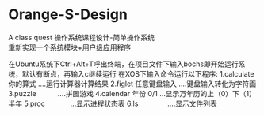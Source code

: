 # Orange-S-Design
A class quest
操作系统课程设计-简单操作系统  
重新实现一个系统模块+用户级应用程序

在Ubuntu系统下Ctrl+Alt+T呼出终端，在项目文件下输入bochs即开始运行系统，默认有断点，再输入c继续运行 
在XOS下输入命令运行以下程序:
1.calculate 你的算式 ....运行计算器计算结果
2.figlet 任意键盘输入 ....键盘输入转化为字符画
3.puzzle            ....拼图游戏
4.calendar 年份 0/1 ...显示万年历的上（0）下（1）半年
5.proc              ...显示进程状态表
6.ls                ....显示文件列表
